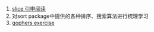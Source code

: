 1. [slice 引申阅读](https://blog.go-zh.org/go-slices-usage-and-internals)
2. 对sort package中提供的各种排序、搜索算法进行梳理学习
3. [gophers exercise](https://gophercises.com/) 